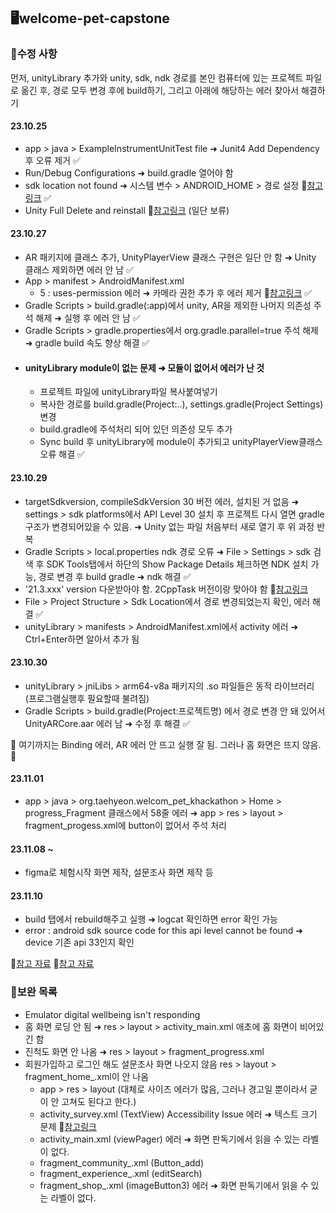 ## 🖥️welcome-pet-capstone

### 🔧수정 사항

먼저, unityLibrary 추가와 unity, sdk, ndk 경로를 본인 컴퓨터에 있는 프로젝트 파일로 옮긴 후, 경로 모두 변경 후에 build하기, 그리고 아래에 해당하는 에러 찾아서 해결하기

#### 23.10.25
- app > java > ExampleInstrumentUnitTest file ➜ Junit4 Add Dependency 후 오류 제거 ✅
- Run/Debug Configurations <no module> ➜ build.gradle 열어야 함 
- sdk location not found ➜ 시스템 변수 > ANDROID_HOME > 경로 설정 🔗[참고링크](https://velog.io/@vector13/Android-Studio-SDK-location-not-found-%EC%97%90%EB%9F%AC-%ED%95%B4%EA%B2%B0-%EB%B0%A9%EB%B2%95) ✅
- Unity Full Delete and reinstall 🔗[참고링크](https://www.youtube.com/watch?v=IpOeYJYcYtE) (일단 보류)

#### 23.10.27
- AR 패키지에 클래스 추가, UnityPlayerView 클래스 구현은 일단 안 함 ➜ Unity 클래스 제외하면 에러 안 남 ✅ 
- App > manifest > AndroidManifest.xml
  - 5 : uses-permission 에러 ➜ 카메라 권한 추가 후 에러 제거 🔗[참고링크](https://velog.io/@ksh-g001/Android-AR-ARCore-SceneView) ✅
- Gradle Scripts > build.gradle(:app)에서 unity, AR을 제외한 나머지 의존성 주석 해제 ➜ 실행 후 에러 안 남 ✅
- Gradle Scripts > gradle.properties에서 org.gradle.parallel=true 주석 해제 ➜ gradle build 속도 향상 해결 ✅
- #### unityLibrary module이 없는 문제 ➜ 모듈이 없어서 에러가 난 것 
  - 프로젝트 파일에 unityLibrary파일 복사붙여넣기 
  - 복사한 경로를 build.gradle(Project:..), settings.gradle(Project Settings) 변경
  - build.gradle에 주석처리 되어 있던 의존성 모두 추가
  - Sync build 후 unityLibrary에 module이 추가되고 unityPlayerView클래스 오류 해결 ✅

#### 23.10.29
- targetSdkversion, compileSdkVersion 30 버전 에러, 설치된 거 없음 ➜ settings > sdk platforms에서 API Level 30 설치 후 프로젝트 다시 열면 gradle 구조가 변경되어있을 수 있음. ➜ Unity 없는 파일 처음부터 새로 열기 후 위 과정 반복
- Gradle Scripts > local.properties ndk 경로 오류 ➜ File > Settings > sdk 검색 후 SDK Tools탭에서 하단의 Show Package Details 체크하면 NDK 설치 가능, 경로 변경 후 build gradle ➜ ndk 해결 ✅
 - '21.3.xxx' version 다운받아야 함. 2CppTask 버전이랑 맞아야 함 🔗[참고링크](https://math-coding.tistory.com/177)
  - File > Project Structure > Sdk Location에서 경로 변경되었는지 확인, 에러 해결 ✅
- unityLibrary > manifests > AndroidManifest.xml에서 activity 에러 ➜ Ctrl+Enter하면 알아서 추가 됨

#### 23.10.30
- unityLibrary > jniLibs > arm64-v8a 패키지의 .so 파일들은 동적 라이브러리(프로그램실행후 필요할때 불려짐)
- Gradle Scripts > build.gradle(Project:프로젝트명) 에서 경로 변경 안 돼 있어서 UnityARCore.aar 에러 남 ➜ 수정 후 해결 ✅

🌟 여기까지는 Binding 에러, AR 에러 안 뜨고 실행 잘 됨. 그러나 홈 화면은 뜨지 않음. 🌟 

#### 23.11.01
- app > java > org.taehyeon.welcom_pet_khackathon > Home > progress_Fragment 클래스에서 58줄 에러 ➜ app > res > layout > fragment_progess.xml에 button이 없어서 주석 처리

<!--<img src="(https://github.com/c1oud-dev/welcome-pet-capstone/assets/117587834/b7491d10-012c-4ad8-b16c-6a18d08abf4b.png(https://github.com/c1oud-dev/welcome-pet-capstone/assets/117587834/bea5ef84-45c1-469c-a634-a938bc795f89)" width="200" height="300"/>-->

#### 23.11.08 ~
- figma로 체험시작 화면 제작, 설문조사 화면 제작 등

#### 23.11.10
- build 탭에서 rebuild해주고 실행 ➜ logcat 확인하면 error 확인 가능
- error : android sdk source code for this api level cannot be found ➜ device 기존 api 33인지 확인
  
🔗[참고 자료](https://mainia.tistory.com/701)
🔗[참고 자료](https://islet4you.tistory.com/entry/Android-SDK-33-Android-13-%EA%B6%8C%ED%95%9C-1)

### 📃보완 목록

- Emulator digital wellbeing isn't responding 
- 홈 화면 로딩 안 됨 ➜ res > layout > activity_main.xml 애초에 홈 화면이 비어있긴 함
- 진척도 화면 안 나옴 ➜ res > layout > fragment_progress.xml 
- 회원가입하고 로그인 해도 설문조사 화면 나오지 않음 res > layout > fragment_home_.xml이 안 나옴
  - app > res > layout (대체로 사이즈 에러가 많음, 그러나 경고일 뿐이라서 굳이 안 고쳐도 된다고 한다.)
  - activity_survey.xml (TextView) Accessibility Issue 에러 ➜ 텍스트 크기 문제 🔗[참고링크](https://support.google.com/accessibility/android/answer/12159181)
  - activity_main.xml (viewPager) 에러 ➜ 화면 판독기에서 읽을 수 있는 라벨이 없다.
  - fragment_community_.xml (Button_add)
  - fragment_experience_.xml (editSearch)
  - fragment_shop_.xml (imageButton3) 에러 ➜ 화면 판독기에서 읽을 수 있는 라벨이 없다.
